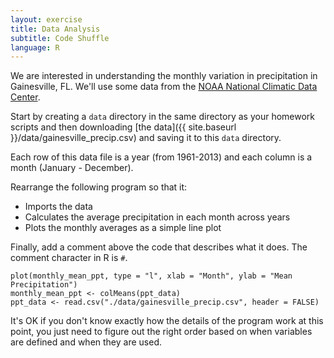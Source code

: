 ```yaml
---
layout: exercise
title: Data Analysis
subtitle: Code Shuffle
language: R
---
```


We are interested in understanding the monthly variation in precipitation in
Gainesville, FL. We'll use some data from the [NOAA National Climatic Data 
Center](http://www.ncdc.noaa.gov/).

Start by creating a `data` directory in the same directory as your homework
scripts and then downloading [the data]({{ site.baseurl }}/data/gainesville_precip.csv) and saving it to this `data` directory.

Each row of this data file is a year (from 1961-2013) and each column is a 
month (January - December).

Rearrange the following program so that it:

- Imports the data
- Calculates the average precipitation in each month across years
- Plots the monthly averages as a simple line plot

Finally, add a comment above the code that describes what it does. The 
comment character in R is `#`.

```
plot(monthly_mean_ppt, type = "l", xlab = "Month", ylab = "Mean Precipitation")
monthly_mean_ppt <- colMeans(ppt_data)
ppt_data <- read.csv("./data/gainesville_precip.csv", header = FALSE)
```

It's OK if you don't know exactly how the details of the program work at this
point, you just need to figure out the right order based on when variables are
defined and when they are used.
